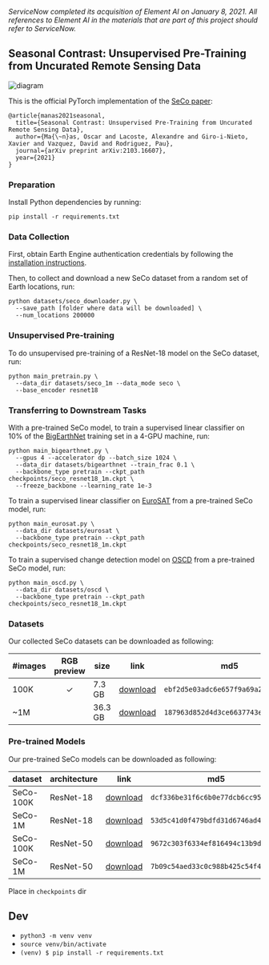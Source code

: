 *ServiceNow completed its acquisition of Element AI on January 8, 2021. All references to Element AI in the materials that are part of this project should refer to ServiceNow.*

## Seasonal Contrast: Unsupervised Pre-Training from Uncurated Remote Sensing Data

![diagram](.github/images/seco_diagram.png)

This is the official PyTorch implementation of the [SeCo paper](https://arxiv.org/abs/2103.16607):
```
@article{manas2021seasonal,
  title={Seasonal Contrast: Unsupervised Pre-Training from Uncurated Remote Sensing Data},
  author={Ma{\~n}as, Oscar and Lacoste, Alexandre and Giro-i-Nieto, Xavier and Vazquez, David and Rodriguez, Pau},
  journal={arXiv preprint arXiv:2103.16607},
  year={2021}
}
```


### Preparation

Install Python dependencies by running:
```shell
pip install -r requirements.txt
```


### Data Collection

First, obtain Earth Engine authentication credentials by following the [installation instructions](https://developers.google.com/earth-engine/guides/python_install).

Then, to collect and download a new SeCo dataset from a random set of Earth locations, run:
```shell
python datasets/seco_downloader.py \
  --save_path [folder where data will be downloaded] \
  --num_locations 200000
```


### Unsupervised Pre-training

To do unsupervised pre-training of a ResNet-18 model on the SeCo dataset, run:
```shell
python main_pretrain.py \
  --data_dir datasets/seco_1m --data_mode seco \
  --base_encoder resnet18
```


### Transferring to Downstream Tasks

With a pre-trained SeCo model, to train a supervised linear classifier on 10% of the [BigEarthNet](http://bigearth.net/) training set in a 4-GPU machine, run:
```shell
python main_bigearthnet.py \
  --gpus 4 --accelerator dp --batch_size 1024 \
  --data_dir datasets/bigearthnet --train_frac 0.1 \
  --backbone_type pretrain --ckpt_path checkpoints/seco_resnet18_1m.ckpt \
  --freeze_backbone --learning_rate 1e-3
```

To train a supervised linear classifier on [EuroSAT](https://github.com/phelber/eurosat) from a pre-trained SeCo model, run:
```shell
python main_eurosat.py \
  --data_dir datasets/eurosat \
  --backbone_type pretrain --ckpt_path checkpoints/seco_resnet18_1m.ckpt
```

To train a supervised change detection model on [OSCD](https://rcdaudt.github.io/oscd/) from a pre-trained SeCo model, run:
```shell
python main_oscd.py \
  --data_dir datasets/oscd \
  --backbone_type pretrain --ckpt_path checkpoints/seco_resnet18_1m.ckpt
```

### Datasets

Our collected SeCo datasets can be downloaded as following:

| #images | RGB preview | size    | link | md5 |
| ------- | :---------: | ------- | ---- | --- |
| 100K    | ✓           | 7.3 GB  | [download](https://zenodo.org/record/4728033/files/seco_100k.zip?download=1) | `ebf2d5e03adc6e657f9a69a20ad863e0` |
| ~1M     |             | 36.3 GB | [download](https://zenodo.org/record/4728033/files/seco_1m.zip?download=1)   | `187963d852d4d3ce6637743ec3a4bd9e` |


### Pre-trained Models

Our pre-trained SeCo models can be downloaded as following:

| dataset   | architecture | link | md5 |
| --------- | ------------ | ---- | --- |
| SeCo-100K | ResNet-18    | [download](https://zenodo.org/record/4728033/files/seco_resnet18_100k.ckpt?download=1) | `dcf336be31f6c6b0e77dcb6cc958fca8` |
| SeCo-1M   | ResNet-18    | [download](https://zenodo.org/record/4728033/files/seco_resnet18_1m.ckpt?download=1)   | `53d5c41d0f479bdfd31d6746ad4126db` |
| SeCo-100K | ResNet-50    | [download](https://zenodo.org/record/4728033/files/seco_resnet50_100k.ckpt?download=1) | `9672c303f6334ef816494c13b9d05753` |
| SeCo-1M   | ResNet-50    | [download](https://zenodo.org/record/4728033/files/seco_resnet50_1m.ckpt?download=1)   | `7b09c54aed33c0c988b425c54f4ef948` |

Place in `checkpoints` dir

## Dev
* `python3 -m venv venv`
* `source venv/bin/activate`
* `(venv) $ pip install -r requirements.txt`